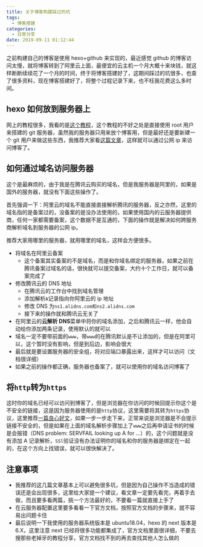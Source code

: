 ```yaml
---
title: 关于博客构建踩过的坑
tags:
  - 博客搭建
categories:
  - 日常分享
date: 2019-09-11 01:12:44
---
```


之前构建自己的博客是使用 hexo+github 来实现的，最近感觉 github 的博客访问太慢，就将博客转到了阿里云上面，最便宜的云主机一个月大概十来块钱，就这样断断续续花了一个月的时间，终于将博客搭建好了，这期间踩过的坑很多，也查了很多资料，现在博客搭建好了，将整个过程记录下来，也不枉我花费这么多时间。

## hexo 如何放到服务器上

网上的教程很多，我看的是[这个教程](https://www.jianshu.com/p/16b89f4f7136)，这个教程的不好之处是直接使用 root 用户来搭建的 git 服务器，虽然我的服务器只用来放个博客用，但是最好还是要新建一个 git 用户来做这些东西，我推荐大家看[这篇文章](https://segmentfault.com/a/1190000009363890)，这样就可以通过公网 ip 来访问博客了。

## 如何通过域名访问服务器

这个是最麻烦的，由于我是在腾讯云购买的域名，但是我服务器是阿里的，如果是国外的服务器，就没有下面这些操作了。

首先强调一下：阿里云的域名不能直接直接解析腾讯的服务器，反之亦然，这里的域名指的是备案过的，没备案的是没办法使用的，如果使用国内的云服务器提供商，任何一家都需要备案，这个数据不是互通的，下面的操作就是解决如何跨服务商解析域名到服务器的公网 ip。

推荐大家用哪里的服务器，就用哪里的域名，这样会方便很多。

- 将域名在阿里云备案
  - 这个备案其实备案的不是域名，而是和你域名绑定的服务器，如果之前在腾讯备案过域名的话，很快就可以提交备案，大约十个工作日，就可以备案完成了
- 修改腾讯云的 DNS 地址
  - 在腾讯云的工作台中找到域名管理
  - 添加解析`A`记录指向你阿里云的 ip 地址
  - 修改 DNS 为`ns1.alidns.com和ns2.alidns.com`
  - 接下来的操作就和腾讯云无关了
- 在阿里云的**云解析 DNS**菜单中将你的域名添加，之后和腾讯云一样，他会自动给你添加两条记录，使用默认的就可以
- 域名一定不要带前面的`www`，带`www`的在腾讯默认是不让添加的，但是在阿里可以，这个暂时没有影响，但是到后边，影响会很大
- 最后就是要设置服务器的安全组，将对应端口暴露出来，这样才可以访问（文档很详细）
- 如果之前的操作都正确，服务器也备案了，就可以使用你的域名访问博客了

## 将`http`转为`https`

这时你的域名已经可以访问到博客了，但是浏览器在你访问的时候回提示你这个是不安全的链接，这是因为服务器使用的是`http`协议，这里需要将其转为`https`协议，这里推荐[一篇良心好文](https://juejin.im/post/5cd376276fb9a032022232b5)，如果一步一步走下来，正常来说是浏览器是不会提示链接不安全的，但是如果在上面的域名解析步骤加上了`www`之后再申请证书的时候是会报错（DNS problem: SERVFAIL looking up A for ...）的，这个问题就是没有添加 A 记录解析，`SSl`验证没有办法证明你的域名和你的服务器是绑定在一起的，在这个方向上找错误，就可以很快解决了。

## 注意事项

- 我推荐的这几篇文章基本上可以避免很多坑，但是因为自己操作不当造成的错误还是会出现很多，这里给大家提一个建议，看文章一定要先看完，再着手去做，而且要多看两篇，挑一个方法最好的，不要看一篇就直接上手了
- 在云服务器配置这里要多看看一下官方文档，按照官方文档的步骤来，就不容易出问题卡住
- 最后说明一下我使用的服务器系统版本是 ubuntu18.04，hexo 的 next 版本是 6.X，这里注意 next 已经将很多功能都集成了，官方文档里面很详细，不要去搜那些老掉牙的教程分享，官方文档找不到的再去查找其他人怎么做的

